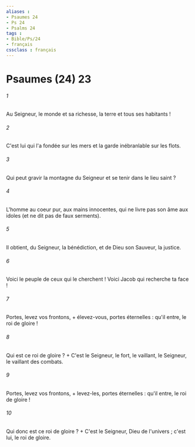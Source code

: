 ```yaml
---
aliases : 
- Psaumes 24
- Ps 24
- Psalms 24
tags : 
- Bible/Ps/24
- français
cssclass : français
---
```


# Psaumes (24) 23

###### 1
Au Seigneur, le monde et sa richesse, la terre et tous ses habitants !
###### 2
C'est lui qui l'a fondée sur les mers et la garde inébranlable sur les flots.
###### 3
Qui peut gravir la montagne du Seigneur et se tenir dans le lieu saint ?
###### 4
L'homme au coeur pur, aux mains innocentes, qui ne livre pas son âme aux idoles (et ne dit pas de faux serments).
###### 5
Il obtient, du Seigneur, la bénédiction, et de Dieu son Sauveur, la justice.
###### 6
Voici le peuple de ceux qui le cherchent ! Voici Jacob qui recherche ta face !
###### 7
Portes, levez vos frontons, + élevez-vous, portes éternelles : qu'il entre, le roi de gloire !
###### 8
Qui est ce roi de gloire ? + C'est le Seigneur, le fort, le vaillant, le Seigneur, le vaillant des combats.
###### 9
Portes, levez vos frontons, + levez-les, portes éternelles : qu'il entre, le roi de gloire !
###### 10
Qui donc est ce roi de gloire ? + C'est le Seigneur, Dieu de l'univers ; c'est lui, le roi de gloire.
